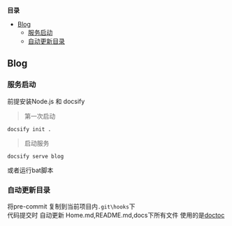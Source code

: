 <!-- START doctoc generated TOC please keep comment here to allow auto update -->
<!-- DON'T EDIT THIS SECTION, INSTEAD RE-RUN doctoc TO UPDATE -->
**目录**

- [Blog](#blog)
  - [服务启动](#%E6%9C%8D%E5%8A%A1%E5%90%AF%E5%8A%A8)
  - [自动更新目录](#%E8%87%AA%E5%8A%A8%E6%9B%B4%E6%96%B0%E7%9B%AE%E5%BD%95)

<!-- END doctoc generated TOC please keep comment here to allow auto update -->

## Blog


### 服务启动
   
   前提安装Node.js 和 docsify
   
   >第一次启动
   ```
   docsify init .
   ```
   
   >启动服务
   
   ```
   docsify serve blog
   ```
   
   或者运行bat脚本
   
### 自动更新目录
  将pre-commit 复制到当前项目内`.git\hooks`下  
  代码提交时 自动更新 Home.md,README.md,docs下所有文件
  使用的是[doctoc](https://github.com/thlorenz/doctoc)